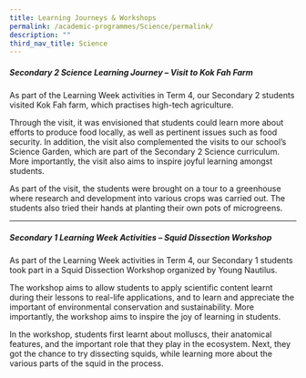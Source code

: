 ```yaml
---
title: Learning Journeys & Workshops
permalink: /academic-programmes/Science/permalink/
description: ""
third_nav_title: Science
---
```

##### Secondary 2 Science Learning Journey – Visit to Kok Fah Farm 
##### 
As part of the Learning Week activities in Term 4, our Secondary 2 students visited Kok Fah farm, which practises high-tech agriculture.

Through the visit, it was envisioned that students could learn more about efforts to produce food locally, as well as pertinent issues such as food security. In addition, the visit also complemented the visits to our school’s Science Garden, which are part of the Secondary 2 Science curriculum. More importantly, the visit also aims to inspire joyful learning amongst students.

As part of the visit, the students were brought on a tour to a greenhouse where research and development into various crops was carried out. The students also tried their hands at planting their own pots of microgreens.

<hr>

##### Secondary 1 Learning Week Activities – Squid Dissection Workshop

As part of the Learning Week activities in Term 4, our Secondary 1 students took part in a Squid Dissection Workshop organized by Young Nautilus.

The workshop aims to allow students to apply scientific content learnt during their lessons to real-life applications, and to learn and appreciate the important of environmental conservation and sustainability. More importantly, the workshop aims to inspire the joy of learning in students.

In the workshop, students first learnt about molluscs, their anatomical features, and the important role that they play in the ecosystem. Next, they got the chance to try dissecting squids, while learning more about the various parts of the squid in the process.
